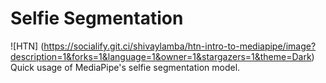 # Selfie Segmentation
![HTN] (https://socialify.git.ci/shivaylamba/htn-intro-to-mediapipe/image?description=1&forks=1&language=1&owner=1&stargazers=1&theme=Dark)
Quick usage of MediaPipe's selfie segmentation model.

